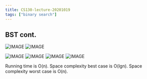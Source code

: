 ```yaml
---
title: CS130-lecture-20201019
tags: ["binary search"]
---
```


## BST cont.

![IMAGE](/notes/0D1B7C2E2A6806C96A4F96BE614DCAB5.jpg)
![IMAGE](/notes/5D8369CB7DE106110FAE047D746501C3.jpg)

![IMAGE](/notes/1298D93098CB69F51E392B7713A47EA5.jpg)
![IMAGE](/notes/ABCD2AD8A74624AA388DB1E1A46349B1.jpg)
![IMAGE](/notes/00D40F56B05BB56968579C0CBB439520.jpg)
![IMAGE](/notes/1FD99894B3185E7418B2CF82B6FDB6B7.jpg)

Running time is O(n).
Space complexity best case is O(lgn).
Space complexity worst case is O(n).
